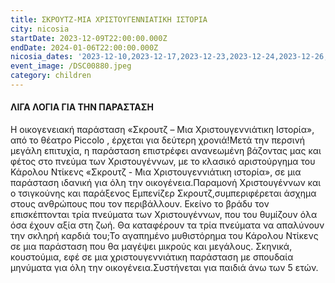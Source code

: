 ```yaml
---
title: ΣΚΡΟΥΤΖ-ΜΙΑ ΧΡΙΣΤΟΥΓΕΝΝΙΑΤΙΚΗ ΙΣΤΟΡΙΑ
city: nicosia
startDate: 2023-12-09T22:00:00.000Z
endDate: 2024-01-06T22:00:00.000Z
nicosia_dates: '2023-12-10,2023-12-17,2023-12-23,2023-12-24,2023-12-26,2023-12-30,2024-01-07'
event_image: /DSC00880.jpeg
category: children
---
```


#### ΛΙΓΑ ΛΟΓΙΑ ΓΙΑ ΤΗΝ ΠΑΡΑΣΤΑΣΗ

Η οικογενειακή παράσταση «Σκρουτζ – Μια Χριστουγεννιάτικη Ιστορία», από το θέατρο	Piccolo , έρχεται για δεύτερη χρονιά!Μετά την περσινή μεγάλη επιτυχία, η παράσταση επιστρέφει ανανεωμένη βάζοντας μας και φέτος στο πνεύμα των Χριστουγέννων, με το κλασικό αριστούργημα του Κάρολου Ντίκενς «Σκρουτζ - Μια Χριστουγεννιάτικη ιστορία», σε μια παράσταση ιδανική για όλη την οικογένεια.Παραμονή Χριστουγέννων και ο τσιγκούνης και παράξενος Εμπενίζερ Σκρουτζ,συμπεριφέρεται άσχημα στους ανθρώπους που τον περιβάλλουν. Εκείνο το βράδυ τον επισκέπτονται	τρία πνεύματα	των Χριστουγέννων,	που του θυμίζουν όλα όσα έχουν αξία στη ζωή. Θα καταφέρουν τα τρία πνεύματα να απαλύνουν την σκληρή καρδιά του;Το αγαπημένο μυθιστόρημα του Κάρολου Ντίκενς σε μια παράσταση που θα μαγέψει μικρούς και μεγάλους. Σκηνικά, κουστούμια, εφέ σε μια χριστουγεννιάτικη παράσταση με σπουδαία μηνύματα για όλη την οικογένεια.Συστήνεται για παιδιά άνω των 5 ετών.

